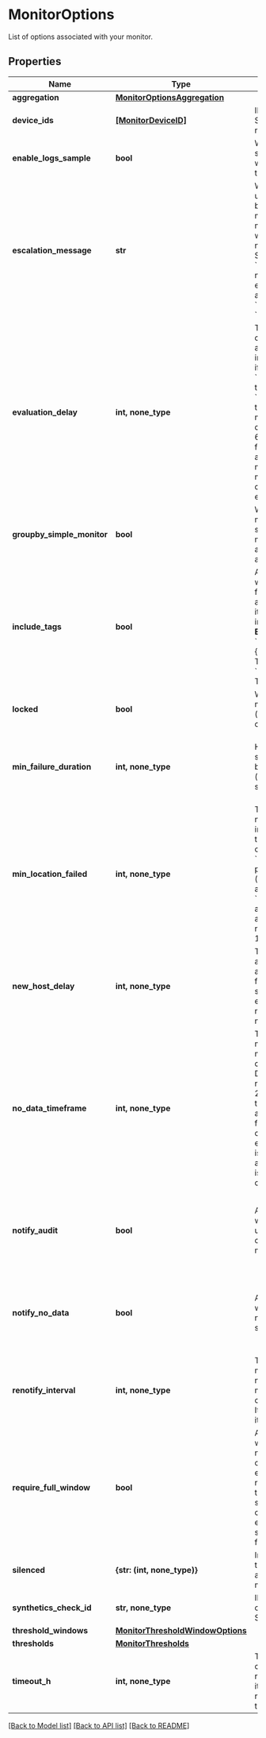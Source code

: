 # MonitorOptions

List of options associated with your monitor.

## Properties
Name | Type | Description | Notes
------------ | ------------- | ------------- | -------------
**aggregation** | [**MonitorOptionsAggregation**](MonitorOptionsAggregation.md) |  | [optional] 
**device_ids** | [**[MonitorDeviceID]**](MonitorDeviceID.md) | IDs of the device the Synthetics monitor is running on. | [optional] [readonly] 
**enable_logs_sample** | **bool** | Whether or not to send a log sample when the log monitor triggers. | [optional] 
**escalation_message** | **str** | We recommend using the [is_renotify](https://docs.datadoghq.com/monitors/notifications/?tab&#x3D;is_alert#renotify), block in the original message instead. A message to include with a re-notification. Supports the &#x60;@username&#x60; notification we allow elsewhere. Not applicable if &#x60;renotify_interval&#x60; is &#x60;None&#x60;. | [optional]  if omitted the server will use the default value of "none"
**evaluation_delay** | **int, none_type** | Time (in seconds) to delay evaluation, as a non-negative integer. For example, if the value is set to &#x60;300&#x60; (5min), the timeframe is set to &#x60;last_5m&#x60; and the time is 7:00, the monitor evaluates data from 6:50 to 6:55. This is useful for AWS CloudWatch and other backfilled metrics to ensure the monitor always has data during evaluation. | [optional] 
**groupby_simple_monitor** | **bool** | Whether the log alert monitor triggers a single alert or multiple alerts when any group breaches a threshold. | [optional] 
**include_tags** | **bool** | A Boolean indicating whether notifications from this monitor automatically inserts its triggering tags into the title.  **Examples** - If &#x60;True&#x60;, &#x60;[Triggered on {host:h1}] Monitor Title&#x60; - If &#x60;False&#x60;, &#x60;[Triggered] Monitor Title&#x60; | [optional]  if omitted the server will use the default value of True
**locked** | **bool** | Whether or not the monitor is locked (only editable by creator and admins). | [optional] 
**min_failure_duration** | **int, none_type** | How long the test should be in failure before alerting (integer, number of seconds, max 7200). | [optional]  if omitted the server will use the default value of 0
**min_location_failed** | **int, none_type** | The minimum number of locations in failure at the same time during at least one moment in the &#x60;min_failure_duration&#x60; period (&#x60;min_location_failed&#x60; and &#x60;min_failure_duration&#x60; are part of the advanced alerting rules - integer, &gt;&#x3D; 1). | [optional]  if omitted the server will use the default value of 1
**new_host_delay** | **int, none_type** | Time (in seconds) to allow a host to boot and applications to fully start before starting the evaluation of monitor results. Should be a non negative integer. | [optional]  if omitted the server will use the default value of 300
**no_data_timeframe** | **int, none_type** | The number of minutes before a monitor notifies after data stops reporting. Datadog recommends at least 2x the monitor timeframe for metric alerts or 2 minutes for service checks. If omitted, 2x the evaluation timeframe is used for metric alerts, and 24 hours is used for service checks. | [optional] 
**notify_audit** | **bool** | A Boolean indicating whether tagged users is notified on changes to this monitor. | [optional]  if omitted the server will use the default value of False
**notify_no_data** | **bool** | A Boolean indicating whether this monitor notifies when data stops reporting. | [optional]  if omitted the server will use the default value of False
**renotify_interval** | **int, none_type** | The number of minutes after the last notification before a monitor re-notifies on the current status. It only re-notifies if it’s not resolved. | [optional] 
**require_full_window** | **bool** | A Boolean indicating whether this monitor needs a full window of data before it’s evaluated. We highly recommend you set this to &#x60;false&#x60; for sparse metrics, otherwise some evaluations are skipped. Default is false. | [optional] 
**silenced** | **{str: (int, none_type)}** | Information about the downtime applied to the monitor. | [optional] 
**synthetics_check_id** | **str, none_type** | ID of the corresponding Synthetic check. | [optional] 
**threshold_windows** | [**MonitorThresholdWindowOptions**](MonitorThresholdWindowOptions.md) |  | [optional] 
**thresholds** | [**MonitorThresholds**](MonitorThresholds.md) |  | [optional] 
**timeout_h** | **int, none_type** | The number of hours of the monitor not reporting data before it automatically resolves from a triggered state. | [optional] 

[[Back to Model list]](README.md#documentation-for-models) [[Back to API list]](README.md#documentation-for-api-endpoints) [[Back to README]](README.md)


